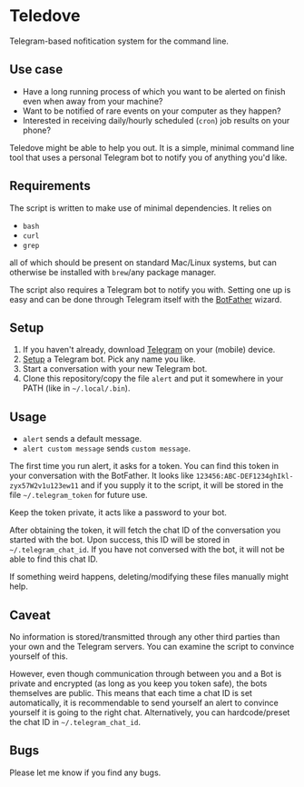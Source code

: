 # Teledove

Telegram-based nofitication system for the command line. 

## Use case

 - Have a long running process of which you want to be alerted on finish even when away from your machine?
 - Want to be notified of rare events on your computer as they happen?
 - Interested in receiving daily/hourly scheduled (`cron`) job results on your phone?

Teledove might be able to help you out. It is a simple, minimal command line tool that uses a personal Telegram bot to notify you of anything you'd like.

## Requirements

The script is written to make use of minimal dependencies. It relies on

 - `bash`
 - `curl`
 - `grep`

all of which should be present on standard Mac/Linux systems, but can otherwise be installed with `brew`/any package manager.

The script also requires a Telegram bot to notify you with. Setting one up is easy and can be done through Telegram itself with the [BotFather](https://telegram.me/botfather) wizard.

## Setup

1. If you haven't already, download [Telegram](https://telegram.org/) on your (mobile) device.
2. [Setup](https://telegram.me/botfather) a Telegram bot. Pick any name you like.
3. Start a conversation with your new Telegram bot.
4. Clone this repository/copy the file `alert` and put it somewhere in your PATH (like in `~/.local/.bin`).

## Usage

 - `alert` sends a default message.
 - `alert custom message` sends `custom message`.

The first time you run alert, it asks for a token. You can find this token in your conversation with the BotFather. It looks like `123456:ABC-DEF1234ghIkl-zyx57W2v1u123ew11` and if you supply it to the script, it will be stored in the file `~/.telegram_token` for future use.

Keep the token private, it acts like a password to your bot.

After obtaining the token, it will fetch the chat ID of the conversation you started with the bot.
Upon success, this ID will be stored in `~/.telegram_chat_id`. If you have not conversed with the bot, it will not be able to find this chat ID.

If something weird happens, deleting/modifying these files manually might help.

## Caveat

No information is stored/transmitted through any other third parties than your own and the Telegram servers. You can examine the script to convince yourself of this.

However, even though communication through between you and a Bot is private and encrypted (as long as you keep you token safe), the bots themselves are public.
This means that each time a chat ID is set automatically, it is recommendable to send yourself an alert to convince yourself it is going to the right chat.
Alternatively, you can hardcode/preset the chat ID in `~/.telegram_chat_id`.

## Bugs

Please let me know if you find any bugs.
